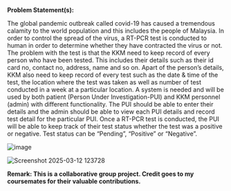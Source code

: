**Problem Statement(s):** 

The global pandemic outbreak called covid-19 has caused a tremendous calamity to the 
world population and this includes the people of Malaysia. In order to control the spread 
of the virus, a RT-PCR test is conducted to human in order to determine whether they 
have contracted the virus or not. The problem with the test is that the KKM need to keep 
record of every person who have been tested. This includes their details such as their id
card no, contact no, address, name and so on. Apart of the person’s details, KKM also need 
to keep record of every test such as the date & time of the test, the location where the test 
was taken as well as number of test conducted in a week at a particular location. 
A system is needed and will be used by both patient (Person Under Investigation-PUI) 
and KKM personnel (admin) with different functionality. The PUI should be able to enter 
their details and the admin should be able to view each PUI details and record test detail 
for the particular PUI. Once a RT-PCR test is conducted, the PUI will be able to keep 
track of their test status whether the test was a positive or negative. Test status can be 
“Pending”, “Positive” or “Negative”. 

![image](https://github.com/user-attachments/assets/2d11f69d-43d2-4056-9b80-6acf5f7e0a41)


![Screenshot 2025-03-12 123728](https://github.com/user-attachments/assets/1c8ce593-ee0c-43b0-af0c-0310a34da865)

**Remark:
This is a collaborative group project. Credit goes to my coursemates for their valuable contributions.**
